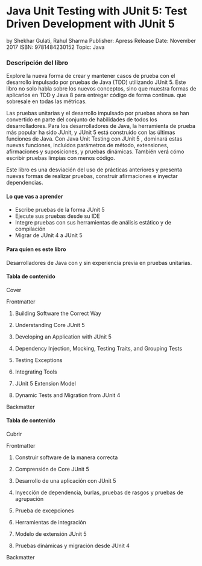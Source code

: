 # Java Unit Testing with JUnit 5: Test Driven Development with JUnit 5

by Shekhar Gulati, Rahul Sharma
Publisher: Apress
Release Date: November 2017
ISBN: 9781484230152
Topic: Java

### Descripción del libro

Explore la nueva forma de crear y mantener casos de prueba con el desarrollo impulsado por pruebas de Java (TDD) utilizando JUnit 5. Este libro no solo habla sobre los nuevos conceptos, sino que muestra formas de aplicarlos en TDD y Java 8 para entregar código de forma continua. que sobresale en todas las métricas. 

Las pruebas unitarias y el desarrollo impulsado por pruebas ahora se han convertido en parte del conjunto de habilidades de todos los desarrolladores. Para los desarrolladores de Java, la herramienta de prueba más popular ha sido JUnit, y JUnit 5 está construido con las últimas funciones de Java. Con  Java Unit Testing con JUnit 5 , dominará estas nuevas funciones, incluidos parámetros de método, extensiones, afirmaciones y suposiciones, y pruebas dinámicas. También verá cómo escribir pruebas limpias con menos código. 

Este libro es una desviación del uso de prácticas anteriores y presenta nuevas formas de realizar pruebas, construir afirmaciones e inyectar dependencias. 

#### Lo que vas a aprender

* Escribe pruebas de la forma JUnit 5 
* Ejecute sus pruebas desde su IDE
* Integre pruebas con sus herramientas de análisis estático y de compilación
* Migrar de JUnit 4 a JUnit 5

#### Para quien es este libro

Desarrolladores de Java con y sin experiencia previa en pruebas unitarias.

#### Tabla de contenido

Cover

Frontmatter

1. Building Software the Correct Way

2. Understanding Core JUnit 5

3. Developing an Application with JUnit 5

4. Dependency Injection, Mocking, Testing Traits, and Grouping Tests

5. Testing Exceptions

6. Integrating Tools

7. JUnit 5 Extension Model

8. Dynamic Tests and Migration from JUnit 4

Backmatter

#### Tabla de contenido

Cubrir

Frontmatter

1. Construir software de la manera correcta

2. Comprensión de Core JUnit 5

3. Desarrollo de una aplicación con JUnit 5

4. Inyección de dependencia, burlas, pruebas de rasgos y pruebas de agrupación

5. Prueba de excepciones

6. Herramientas de integración

7. Modelo de extensión JUnit 5

8. Pruebas dinámicas y migración desde JUnit 4

Backmatter
